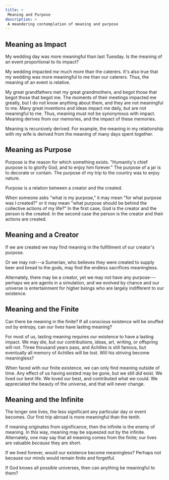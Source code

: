 ```yaml
---
title: >
 Meaning and Purpose
description: >
 A meandering contemplation of meaning and purpose
---
```


## Meaning as Impact

My wedding day was more meaningful than last Tuesday. Is the meaning of an event proportional to its impact?

My wedding impacted _me_ much more than the caterers. It's also true that my wedding was more meaningful to me than our caterers. Thus, the meaning of an event is relative.

My great grandfathers met my great grandmothers, and begot those that begot those that begot me. The moments of their meetings impacted me greatly, but I do not know anything about them, and they are not meaningful to me. Many great inventions and ideas impact me daily, but are not meaningful to me. Thus, meaning must not be synonymous with impact. Meaning derives from our memories, and the impact of these memories.

Meaning is recursively derived. For example, the meaning in my relationship with my wife is derived from the meaning of many days spent together.

## Meaning as Purpose

Purpose is the reason for which something exists. "Humanity's chief purpose is to glorify God, and to enjoy him forever." The purpose of a jar is to decorate or contain. The purpose of my trip to the country was to enjoy nature.

Purpose is a relation between a creator and the created.

When someone asks "what is my purpose," it may mean "for what purpose was I created?" or it may mean "what purpose should be behind the collective actions of my life?" In the first case, God is the creator and the person is the created. In the second case the person is the creator and their actions are created.

## Meaning and a Creator

If we are created we may find meaning in the fulfillment of our creator's purpose.

Or we may not---a Sumerian, who believes they were created to supply beer and bread to the gods, may find the endless sacrifices meaningless.

Alternately, there may be a creator, yet we may not have any purpose---perhaps we are agents in a simulation, and we evolved by chance and our universe is entertainment for higher beings who are largely indifferent to our existence.

## Meaning and the Finite

Can there be meaning in the finite? If all conscious existence will be snuffed out by entropy, can our lives have lasting meaning?

For most of us, lasting meaning requires our existence to have a lasting impact. We may die, but our contributions, ideas, art, writing, or offspring will not. Three thousand years pass, and Achilles is still famous, but eventually all memory of Achilles will be lost. Will his striving become meaningless?

When faced with our finite existence, we can only find meaning outside of time. Any effect of us having existed may be gone, but we still _did_ exist. We lived our best life. We loved our best, and contributed what we could. We appreciated the beauty of the universe, and that will never change.

## Meaning and the Infinite

The longer one lives, the less significant any particular day or event becomes. Our first trip abroad is more meaningful than the tenth.

If meaning originates from significance, then the infinite is the enemy of meaning. In this way, meaning may be squeezed out by the infinite. Alternately, one may say that all meaning comes from the finite; our lives are valuable _because_ they are short.

If we lived forever, would our existence become meaningless? Perhaps not because our minds would remain finite and forgetful.

If God knows all possible universes, then can anything be meaningful to them?
